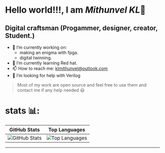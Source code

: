 # **Hello world!!!, I am** ***Mithunvel KL***🤠
## Digital craftsman (Progammer, designer, creator, Student.)

- 🔭 I’m currently working on:
   -  making an enigma with fpga.
   -  digital twinning.
- 🌱 I’m currently learning Red hat.
- 📫 How to reach me: klmithunvel@outlook.com
- 🤔 I’m looking for help with Verilog 
 <!---👯 I’m looking to collaborate on ...
- 💬 Ask me about ...--->
> Most of my work are open source and feel free to use them and contact me if any help needed 😃
# stats 📊:
<div align="center">

| GitHub Stats | Top Languages |
|-------------|--------------|
| ![GitHub Stats](https://github-readme-stats.vercel.app/api?username=KL-Mithunvel&show_icons=true&theme=cobalt) | ![Top Languages](https://github-readme-stats-steel-omega.vercel.app/api/top-langs/?username=KL-Mithunvel&layout=pie&icon_color=2d77dc&title_color=2d77dc&text_color=ffffff&bg_color=0d1117&hide_border=true&langs_count=10&size_weight=0.5&count_weight=0.5&custom_title=Langs%20distribution%20in%20my%20repos#gh-dark-mode-only) |

</div>


---
